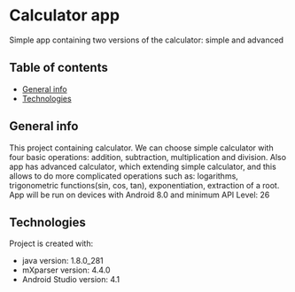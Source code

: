 # Calculator app
Simple app containing two versions of the calculator: simple and advanced

## Table of contents
* [General info](#general-info)
* [Technologies](#technologies)

## General info
This project containing calculator. We can choose simple calculator with four basic operations: addition, subtraction, multiplication and division. 
Also app has advanced calculator, which extending simple calculator, and this allows to do more complicated operations such as: logarithms, trigonometric functions(sin, cos, tan), exponentiation,
extraction of a root. App will be run on devices with Android 8.0 and minimum API Level: 26

## Technologies
Project is created with:
* java version: 1.8.0_281
* mXparser version: 4.4.0
* Android Studio version: 4.1

